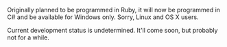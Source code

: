 Originally planned to be programmed in Ruby, it will now be programmed in C# and be available for Windows only. Sorry, Linux and OS X users.

Current development status is undetermined. It'll come soon, but probably not for a while.
